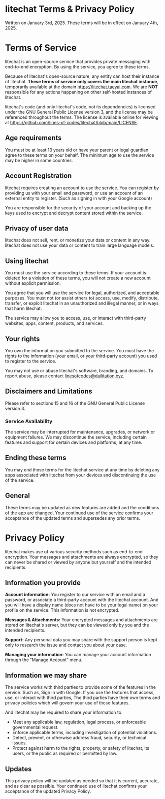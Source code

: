 # litechat Terms & Privacy Policy

Written on January 3rd, 2025.
These terms will be in effect on January 4th, 2025.

# Terms of Service

litechat is an open-source service that provides private messaging with end-to-end encryption. By using the service, you agree to these terms.

Because of litechat's open-source nature, any entity can host their instance of litechat. **These terms of service only covers the main litechat instance**, temporarily available at the domain https://litechat.taeyai.com. We are **NOT** responsible for any actions happening on other self-hosted instances of litechat.

litechat's code (and only litechat's code, not its dependencies) is licensed under the GNU General Public License version 3, and the license may be referenced throughout the terms. The license is available online for viewing at https://github.com/lines-of-codes/litechat/blob/main/LICENSE.

## Age requirements

You must be at least 13 years old or have your parent or legal guardian agree to these terms on your behalf. The minimum age to use the service may be higher in some countries.

## Account Registration

litechat requires creating an account to use the service. You can register by providing us with your email and password, or use an account of an external entity to register. (Such as signing in with your Google account)

You are responsible for the security of your account and backing up the keys used to encrypt and decrypt content stored within the service.

## Privacy of user data

litechat does not sell, rent, or monetize your data or content in any way. litechat does not use your data or content to train large language models.

## Using litechat

You must use the service according to these terms. If your account is deleted for a violation of these terms, you will not create a new account without explicit permission.

You agree that you will use the service for legal, authorized, and acceptable purposes. You must not (or assist others to) access, use, modify, distribute, transfer, or exploit litechat in an unauthorized and illegal manner, or in ways that harm litechat.

The service may allow you to access, use, or interact with third-party websites, apps, content, products, and services.

## Your rights

You own the information you submitted to the service. You must have the rights to the information (your email, or your third-party account) you used to register to the service.

You may not use or abuse litechat's software, branding, and domains. To report abuse, please contact linesofcodes@dailitation.xyz.

## Disclaimers and Limitations

Please refer to sections 15 and 16 of the GNU General Public License version 3.

### Service Availability

The service may be interrupted for maintenance, upgrades, or network or equipment failures. We may discontinue the service, including certain features and support for certain devices and platforms, at any time.

## Ending these terms

You may end these terms for the litechat service at any time by deleting any apps associated with litechat from your devices and discontinuing the use of the service.

## General

These terms may be updated as new features are added and the conditions of the app are changed. Your continued use of the service confirms your acceptance of the updated terms and supersedes any prior terms.

# Privacy Policy

litechat makes use of various security methods such as end-to-end encryption. Your messages and attachments are always encrypted, so they can never be shared or viewed by anyone but yourself and the intended recipients.

## Information you provide

**Account information:** You register to our service with an email and a password, or associate a third-party account with the litechat account. And you will have a display name (does not have to be your legal name) on your profile on the service. This information is not encrypted.

**Messages & Attachments:** Your encrypted messages and attachments are stored on litechat's server, but they can be viewed only by you and the intended recipients.

**Support:** Any personal data you may share with the support person is kept only to research the issue and contact you about your case.

**Managing your information:** You can manage your account information through the "Manage Account" menu.

## Information we may share

The service works with third parties to provide some of the features in the service. Such as, Sign in with Google. If you use the features that access, use, or interact with third parties, The third parties have their own terms and privacy policies which will govern your use of those features.

And litechat may be required to share your information to:

-   Meet any applicable law, regulation, legal process, or enforceable governmental request.
-   Enforce applicable terms, including investigation of potential violations.
-   Detect, prevent, or otherwise address fraud, security, or technical issues.
-   Protect against harm to the rights, property, or safety of litechat, its users, or the public as required or permitted by law.

## Updates

This privacy policy will be updated as needed so that it is current, accurate, and as clear as possible. Your continued use of litechat confirms your acceptance of the updated Privacy Policy.
